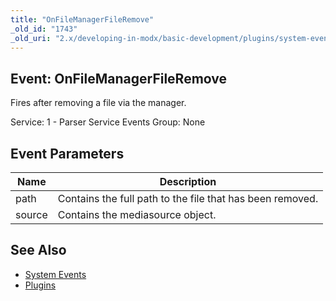 ```yaml
---
title: "OnFileManagerFileRemove"
_old_id: "1743"
_old_uri: "2.x/developing-in-modx/basic-development/plugins/system-events/onfilemanagerfileremove"
---
```


## Event: OnFileManagerFileRemove

 Fires after removing a file via the manager.

 Service: 1 - Parser Service Events 
 Group: None

## Event Parameters

 | Name   | Description                                               |
 | ------ | --------------------------------------------------------- |
 | path   | Contains the full path to the file that has been removed. |
 | source | Contains the mediasource object.                          |

## See Also

- [System Events](developing-in-modx/basic-development/plugins/system-events)
- [Plugins](developing-in-modx/basic-development/plugins)